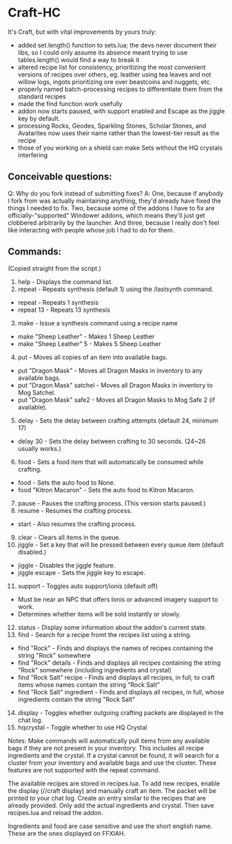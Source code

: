 # Craft-HC

It's Craft, but with vital improvements by yours truly:
- added set.length() function to sets.lua; the devs never document their libs, so I could only assume its absence meant trying to use tables.length() would find a way to break it
- altered recipe list for consistency, prioritizing the most convenient versions of recipes over others, eg. leather using tea leaves and not willow logs, ingots prioritizing ore over beastcoins and nuggets, etc.
- properly named batch-processing recipes to differentiate them from the standard recipes
- made the find function work usefully
- addon now starts paused, with support enabled and Escape as the jiggle key by default.
- processing Rocks, Geodes, Sparkling Stones, Scholar Stones, and Avatarites now uses their name rather than the lowest-tier result as the recipe
- those of you working on a shield can make Sets without the HQ crystals interfering

## Conceivable questions:

Q: Why do you fork instead of submitting fixes?
A: One, because if anybody I fork from was actually maintaining anything, they'd already have fixed the things I needed to fix. Two, because some of the addons I have to fix are officially-"supported" Windower addons, which means they'll just get clobbered arbitrarily by the launcher. And three, because I really don't feel like interacting with people whose job I had to do for them.

## Commands:
(Copied straight from the script.)
1.  help - Displays the command list.
2.  repeat - Repeats synthesis (default 1) using the
    /lastsynth command.
* repeat - Repeats 1 synthesis
* repeat 13 - Repeats 13 synthesis
3.  make - Issue a synthesis command using a recipe name
* make "Sheep Leather" - Makes 1 Sheep Leather
* make "Sheep Leather" 5 - Makes 5 Sheep Leather
4.  put - Moves all copies of an item into available bags.
* put "Dragon Mask" - Moves all Dragon Masks in inventory
  to any available bags.
* put "Dragon Mask" satchel - Moves all Dragon Masks in
  inventory to Mog Satchel.
* put "Dragon Mask" safe2 - Moves all Dragon Masks to Mog
  Safe 2 (if available).
5.  delay - Sets the delay between crafting attempts
    (default 24, minimum 17)
* delay 30 - Sets the delay between crafting to 30
  seconds. (24~26 usually works.)
6.  food - Sets a food item that will automatically
    be consumed while crafting.
* food - Sets the auto food to None.
* food "Kitron Macaron" - Sets the auto food
  to Kitron Macaron.
7.  pause - Pauses the crafting process. (This version starts paused.)
8.  resume - Resumes the crafting process.
* start - Also resumes the crafting process.
9. clear - Clears all items in the queue.
10. jiggle - Set a key that will be pressed between every
    queue item (default disabled.)
* jiggle - Disables the jiggle feature.
* jiggle escape - Sets the jiggle key to escape.
11. support - Toggles auto support/ionis (default off)
* Must be near an NPC that offers Ionis or advanced
  imagery support to work.
* Determines whether items will be sold instantly or slowly.
12. status - Display some information about the
    addon's current state.
13. find - Search for a recipe fromt the recipes list using
    a string.
* find "Rock" - Finds and displays the names of recipes
  containing the string "Rock" somewhere
* find "Rock" details - Finds and displays all recipes
  containing the string "Rock" somewhere (including
  ingredients and crystal)
* find "Rock Salt" recipe - Finds and displays all
  recipes, in full, to craft items whose names contain the
  string "Rock Salt"
* find "Rock Salt" ingredient - Finds and displays all
  recipes, in full, whose ingredients contain the string
  "Rock Salt"
14. display - Toggles whether outgoing crafting
    packets are displayed in the chat log.
15. hqcrystal - Toggle whether to use HQ Crystal

Notes:
  Make commands will automatically pull items from
  any available bags if they are not present in your
  inventory.  This includes all recipe ingredients
  and the crystal.  If a crystal cannot be found,
  it will search for a cluster from your inventory
  and available bags and use the cluster.  These
  features are not supported with the repeat command.

  The available recipes are stored in recipes.lua.
  To add new recipes, enable the display (//craft
  display) and manually craft an item.  The packet will
  be printed to your chat log.  Create an entry similar
  to the recipes that are already provided.  Only add
  the actual ingredients and crystal.  Then save
  recipes.lua and reload the addon.

  Ingredients and food are case sensitive and use
  the short english name.  These are the ones
  displayed on FFXIAH.